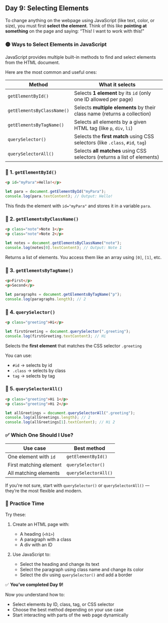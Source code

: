 <article class="day-block">

## Day 9: Selecting Elements

To change anything on the webpage using JavaScript (like text, color, or size), you must first **select the element**. Think of this like **pointing at something** on the page and saying: “This! I want to work with this!”

<div class="section-break"></div>

### 🟡 Ways to Select Elements in JavaScript

JavaScript provides multiple built-in methods to find and select elements from the HTML document.

Here are the most common and useful ones:

| Method                     | What it selects                                                               |
| -------------------------- | ----------------------------------------------------------------------------- |
| `getElementById()`         | Selects **1 element** by its `id` (only one ID allowed per page)              |
| `getElementsByClassName()` | Selects **multiple elements** by their class name (returns a collection)      |
| `getElementsByTagName()`   | Selects all elements by a given HTML tag (like `p`, `div`, `li`)              |
| `querySelector()`          | Selects the **first match** using CSS selectors (like `.class`, `#id`, `tag`) |
| `querySelectorAll()`       | Selects **all matches** using CSS selectors (returns a list of elements)      |

<div class="section-break"></div>

### 🔹 1. `getElementById()`

```html
<p id="myPara">Hello!</p>
```

```js
let para = document.getElementById("myPara");
console.log(para.textContent); // Output: Hello!
```

This finds the element with `id="myPara"` and stores it in a variable `para`.

<div class="section-break"></div>

### 🔹 2. `getElementsByClassName()`

```html
<p class="note">Note 1</p>
<p class="note">Note 2</p>
```

```js
let notes = document.getElementsByClassName("note");
console.log(notes[0].textContent); // Output: Note 1
```

Returns a list of elements. You access them like an array using `[0]`, `[1]`, etc.

<div class="section-break"></div>

### 🔹 3. `getElementsByTagName()`

```html
<p>First</p>
<p>Second</p>
```

```js
let paragraphs = document.getElementsByTagName("p");
console.log(paragraphs.length); // 2
```

<div class="section-break"></div>

### 🔹 4. `querySelector()`

```html
<p class="greeting">Hi</p>
```

```js
let firstGreeting = document.querySelector(".greeting");
console.log(firstGreeting.textContent); // Hi
```

Selects the **first element** that matches the CSS selector `.greeting`

You can use:

- `#id` → selects by id
- `.class` → selects by class
- `tag` → selects by tag

<div class="section-break"></div>

### 🔹 5. `querySelectorAll()`

```html
<p class="greeting">Hi 1</p>
<p class="greeting">Hi 2</p>
```

```js
let allGreetings = document.querySelectorAll(".greeting");
console.log(allGreetings.length); // 2
console.log(allGreetings[1].textContent); // Hi 2
```

<div class="section-break"></div>

### ✅ Which One Should I Use?

| Use case               | Best method          |
| ---------------------- | -------------------- |
| One element with `id`  | `getElementById()`   |
| First matching element | `querySelector()`    |
| All matching elements  | `querySelectorAll()` |

If you're not sure, start with `querySelector()` or `querySelectorAll()` — they’re the most flexible and modern.

<div class="section-break"></div>

<div class="practice">

### 🔸 Practice Time

Try these:

1. Create an HTML page with:

   - A heading (`<h1>`)
   - A paragraph with a class
   - A div with an ID

2. Use JavaScript to:

   - Select the heading and change its text
   - Select the paragraph using class name and change its color
   - Select the div using `querySelector()` and add a border

</div>

<div class="section-break"></div>

✅ **You’ve completed Day 9!**

Now you understand how to:

- Select elements by ID, class, tag, or CSS selector
- Choose the best method depending on your use case
- Start interacting with parts of the web page dynamically

</article>
